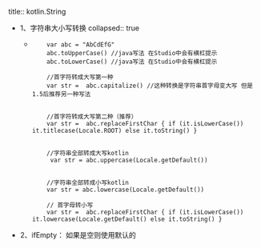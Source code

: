 title:: kotlin.String

- 1、字符串大小写转换
  collapsed:: true
	- ```
	      var abc = "AbCdEfG"
	      abc.toUpperCase() //java写法 在Studio中会有横杠提示
	      abc.toLowerCase() //java写法 在Studio中会有横杠提示
	   
	      //首字符转成大写第一种
	      var str =  abc.capitalize() //这种转换是字符串首字母变大写 但是1.5后推荐另一种写法
	      
	      
	      //首字符转成大写第二种（推荐）
	      var str =  abc.replaceFirstChar { if (it.isLowerCase()) it.titlecase(Locale.ROOT) else it.toString() }
	   
	   
	      //字符串全部转成大写kotlin
	       var str = abc.uppercase(Locale.getDefault())
	      
	      
	      //字符串全部转成小写kotlin
	      var str = abc.lowercase(Locale.getDefault())
	      
	      // 首字母转小写
	      var str =  abc.replaceFirstChar { if (it.isLowerCase()) it.lowercase(Locale.getDefault() else it.toString() }
	  ```
- 2、ifEmpty：  如果是空则使用默认的